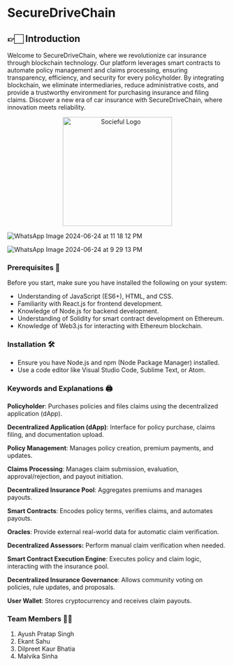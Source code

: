 # SecureDriveChain

## 👉🏻 Introduction
Welcome to SecureDriveChain, where we revolutionize car insurance through blockchain technology. Our platform leverages smart contracts to automate policy management and claims processing, ensuring transparency, efficiency, and security for every policyholder. By integrating blockchain, we eliminate intermediaries, reduce administrative costs, and provide a trustworthy environment for purchasing insurance and filing claims. Discover a new era of car insurance with SecureDriveChain, where innovation meets reliability.


<div align="center"> <img src="https://postimg.cc/McWGjMB4" alt="Socieful Logo" width="250" height="250"> </div>


![WhatsApp Image 2024-06-24 at 11 18 12 PM](https://github.com/malvika-sinha/SecureDriveChain/assets/80953969/aff29056-601f-48b3-b14d-b11e01f70d48)


![WhatsApp Image 2024-06-24 at 9 29 13 PM](https://github.com/malvika-sinha/SecureDriveChain/assets/80953969/327fc0e2-ee94-4c4f-acb2-210b514b5fd6)


### Prerequisites 📝

Before you start, make sure you have installed the following on your system:

- Understanding of JavaScript (ES6+), HTML, and CSS.
- Familiarity with React.js for frontend development.
- Knowledge of Node.js for backend development.
- Understanding of Solidity for smart contract development on Ethereum.
- Knowledge of Web3.js for interacting with Ethereum blockchain.

### Installation 🛠️

- Ensure you have Node.js and npm (Node Package Manager) installed.
- Use a code editor like Visual Studio Code, Sublime Text, or Atom.

### Keywords and Explanations 🖨️

**Policyholder**: Purchases policies and files claims using the decentralized application (dApp).

**Decentralized Application (dApp)**: Interface for policy purchase, claims filing, and documentation upload.

**Policy Management**: Manages policy creation, premium payments, and updates.

**Claims Processing**: Manages claim submission, evaluation, approval/rejection, and payout initiation.

**Decentralized Insurance Pool**: Aggregates premiums and manages payouts.

**Smart Contracts**: Encodes policy terms, verifies claims, and automates payouts.

**Oracles**: Provide external real-world data for automatic claim verification.

**Decentralized Assessors:** Perform manual claim verification when needed.

**Smart Contract Execution Engine**: Executes policy and claim logic, interacting with the insurance pool.

**Decentralized Insurance Governance**: Allows community voting on policies, rule updates, and proposals.

**User Wallet**: Stores cryptocurrency and receives claim payouts.

### Team Members 🤝🏻
1. Ayush Pratap Singh
2. Ekant Sahu
3. Dilpreet Kaur Bhatia
4. Malvika Sinha

